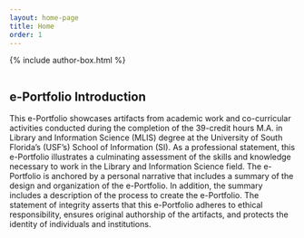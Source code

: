 ```yaml
---
layout: home-page
title: Home
order: 1
---
```

{% include author-box.html %}


<body>

<div class="wrapper">
  <img src="https://eoroyal26.github.io/assets/img/Placeholder2.png" alt="">
<div class="text-box">
  <h2>e-Portfolio Introduction</h2>
  <p>This e-Portfolio showcases artifacts from academic work and co-curricular activities conducted during the completion of the 39-credit hours M.A. in Library and Information Science (MLIS) degree at the University of South Florida’s (USF’s) School of Information (SI). As a professional statement, this e-Portfolio illustrates a culminating assessment of the skills and knowledge necessary to work in the Library and Information Science field. The e-Portfolio is anchored by a personal narrative that includes a summary of the design and organization of the e-Portfolio. In addition, the summary includes a description of the process to create the e-Portfolio. The statement of integrity asserts that this e-Portfolio adheres to ethical responsibility, ensures original authorship of the artifacts, and protects the identity of individuals and institutions.</p>
</div>
</div>
  
</body>
  

